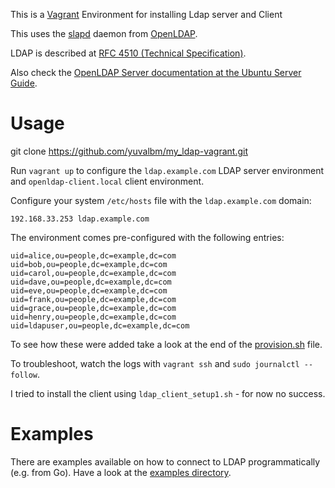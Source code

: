 This is a [Vagrant](https://www.vagrantup.com/) Environment for installing Ldap server and Client

This uses the [slapd](http://www.openldap.org/software/man.cgi?query=slapd) daemon from [OpenLDAP](http://www.openldap.org/).

LDAP is described at [RFC 4510 (Technical Specification)](https://tools.ietf.org/html/rfc4510).

Also check the [OpenLDAP Server documentation at the Ubuntu Server Guide](https://help.ubuntu.com/lts/serverguide/openldap-server.html).

# Usage

git clone https://github.com/yuvalbm/my_ldap-vagrant.git

Run `vagrant up` to configure the `ldap.example.com` LDAP server environment and `openldap-client.local` client environment.

Configure your system `/etc/hosts` file with the `ldap.example.com` domain:

    192.168.33.253 ldap.example.com

The environment comes pre-configured with the following entries:

    uid=alice,ou=people,dc=example,dc=com
    uid=bob,ou=people,dc=example,dc=com
    uid=carol,ou=people,dc=example,dc=com
    uid=dave,ou=people,dc=example,dc=com
    uid=eve,ou=people,dc=example,dc=com
    uid=frank,ou=people,dc=example,dc=com
    uid=grace,ou=people,dc=example,dc=com
    uid=henry,ou=people,dc=example,dc=com
    uid=ldapuser,ou=people,dc=example,dc=com

To see how these were added take a look at the end of the [provision.sh](provision.sh) file.

To troubleshoot, watch the logs with `vagrant ssh` and `sudo journalctl --follow`.


I tried to install the client using `ldap_client_setup1.sh` - for now no success.

# Examples

There are examples available on how to connect to LDAP programmatically (e.g. from Go). Have a look at the [examples directory](examples).
